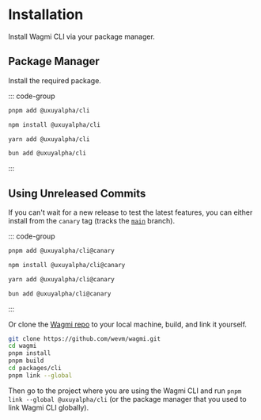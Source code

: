 # Installation

Install Wagmi CLI via your package manager.

## Package Manager

Install the required package.

::: code-group
```bash [pnpm]
pnpm add @uxuyalpha/cli
```

```bash [npm]
npm install @uxuyalpha/cli
```

```bash [yarn]
yarn add @uxuyalpha/cli
```

```bash [bun]
bun add @uxuyalpha/cli
```
:::

## Using Unreleased Commits

If you can't wait for a new release to test the latest features, you can either install from the `canary` tag (tracks the [`main`](https://github.com/wevm/wagmi/tree/main) branch).

::: code-group
```bash [pnpm]
pnpm add @uxuyalpha/cli@canary
```

```bash [npm]
npm install @uxuyalpha/cli@canary
```

```bash [yarn]
yarn add @uxuyalpha/cli@canary
```

```bash [bun]
bun add @uxuyalpha/cli@canary
```
:::

Or clone the [Wagmi repo](https://github.com/wevm/wagmi) to your local machine, build, and link it yourself.

```bash
git clone https://github.com/wevm/wagmi.git
cd wagmi
pnpm install
pnpm build
cd packages/cli
pnpm link --global
```

Then go to the project where you are using the Wagmi CLI and run `pnpm link --global @uxuyalpha/cli` (or the package manager that you used to link Wagmi CLI globally).